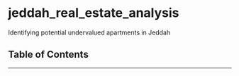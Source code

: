 # jeddah_real_estate_analysis
Identifying potential undervalued apartments in Jeddah

## **Table of Contents**
---
